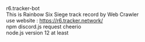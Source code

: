 r6.tracker-bot  
This is Rainbow Six Siege track record by Web Crawler  
use website : https://r6.tracker.network/  
npm discord.js request cheerio  
node.js version 12 at least
